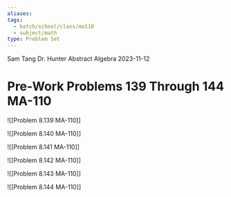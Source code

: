 ```yaml
---
aliases: 
tags:
  - batch/school/class/ma110
  - subject/math
type: Problem Set
---
```

Sam Tang
Dr. Hunter
Abstract Algebra
2023-11-12
# Pre-Work Problems 139 Through 144 MA-110

![[Problem 8.139 MA-110]]

![[Problem 8.140 MA-110]]

![[Problem 8.141 MA-110]]

![[Problem 8.142 MA-110]]

![[Problem 8.143 MA-110]]

![[Problem 8.144 MA-110]]
